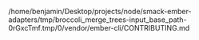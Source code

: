 /home/benjamin/Desktop/projects/node/smack-ember-adapters/tmp/broccoli_merge_trees-input_base_path-0rGxcTmf.tmp/0/vendor/ember-cli/CONTRIBUTING.md